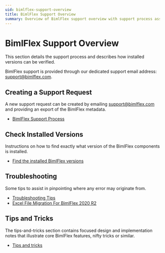 ```yaml
---
uid: bimlflex-support-overview
title: BimlFlex Support Overview
summary: Overview of BimlFlex support overview with support process assistance
---
```

# BimlFlex Support Overview

This section details the support process and describes how installed versions can be verified.

BimlFlex support is provided through our dedicated support email address: [support@bimlflex.com](mailto:support@bimlflex.com).

## Creating a Support Request

A new support request can be created by emailing [support@bimlflex.com](mailto:support@bimlflex.com) and providing an export of the BimlFlex metadata.

* [BimlFlex Support Process](xref:bimlflex-support-process)

## Check Installed Versions

Instructions on how to find exactly what version of the BimlFlex components is installed.

* [Find the installed BimlFlex versions](xref:bimlflex-find-version)

## Troubleshooting

Some tips to assist in pinpointing where any error may originate from.

* [Troubleshooting Tips](xref:bimlflex-support-troubleshooting-tips)
* [Excel File Migration For BimlFlex 2020 R2](xref:excel-metadata-addin)

## Tips and Tricks

The tips-and-tricks section contains focused design and implementation notes that illustrate core BimlFlex features, nifty tricks or similar.

* [Tips and tricks](xref:bimlflex-tips-and-tricks-overview)
